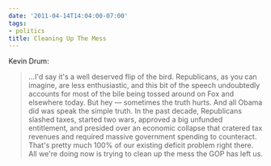 ```yaml
---
date: '2011-04-14T14:04:00-07:00'
tags:
- politics
title: Cleaning Up The Mess
---
```


Kevin Drum:

>...I'd say it's a well deserved flip of the bird. Republicans, as you can imagine, are less enthusiastic, and this bit of the speech undoubtedly accounts for most of the bile being tossed around on Fox and elsewhere today. But hey — sometimes the truth hurts. And all Obama did was speak the simple truth. In the past decade, Republicans slashed taxes, started two wars, approved a big unfunded entitlement, and presided over an economic collapse that cratered tax revenues and required massive government spending to counteract. That's pretty much 100% of our existing deficit problem right there. All we're doing now is trying to clean up the mess the GOP has left us.
